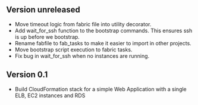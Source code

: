 ## Version unreleased

 * Move timeout logic from fabric file into utility decorator.
 * Add wait_for_ssh function to the bootstrap commands. This ensures ssh is up before we bootstrap.
 * Rename fabfile to fab_tasks to make it easier to import in other projects.
 * Move bootstrap script execution to fabric tasks.
 * Fix bug in wait_for_ssh when no instances are running.

## Version 0.1

 * Build CloudFormation stack for a simple Web Application with a single ELB, EC2 instances and RDS

